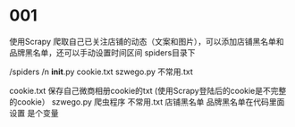 # 001
使用Scrapy 爬取自己已关注店铺的动态（文案和图片），可以添加店铺黑名单和品牌黑名单，还可以手动设置时间区间
spiders目录下

/spiders /n
  __init__.py
  cookie.txt
  szwego.py
  不常用.txt
  
cookie.txt 保存自己微商相册cookie的txt (使用Scrapy登陆后的cookie是不完整的cookie）
szwego.py 爬虫程序
不常用.txt 店铺黑名单
品牌黑名单在代码里面设置 是个变量
